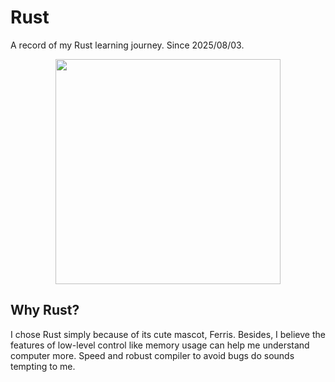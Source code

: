 # Rust
A record of my Rust learning journey. Since 2025/08/03.

<p align="center">
    <img src="https://rust-book.cs.brown.edu/img/ferris/does_not_compile.svg" height="360" />
</p>

## Why Rust?
I chose Rust simply because of its cute mascot, Ferris. Besides, I believe the features of low-level control like memory usage can help me understand computer more. Speed and robust compiler to avoid bugs do sounds tempting to me. 
